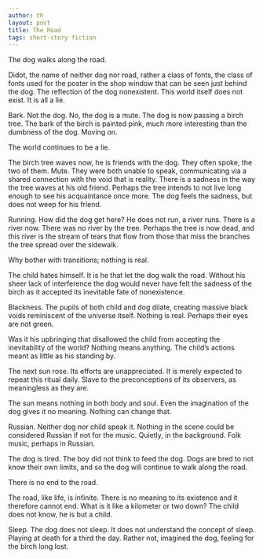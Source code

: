 ```yaml
---
author: th
layout: post
title: The Road
tags: short-story fiction
---
```


The dog walks along the road.

Didot, the name of neither dog nor road, rather a class of fonts, the class of
fonts used for the poster in the shop window that can be seen just behind the
dog. The reflection of the dog nonexistent. This world itself does not exist. It
is all a lie.

Bark. Not the dog. No, the dog is a mute. The dog is now passing a birch tree.
The bark of the birch is painted pink, much more interesting than the dumbness
of the dog. Moving on.

The world continues to be a lie.

The birch tree waves now, he is friends with the dog. They often spoke, the two
of them. Mute. They were both unable to speak, communicating via a shared
connection with the void that is reality. There is a sadness in the way the tree
waves at his old friend. Perhaps the tree intends to not live long enough to see
his acquaintance once more. The dog feels the sadness, but does not weep for his
friend.

Running. How did the dog get here? He does not run, a river runs. There is a
river now. There was no river by the tree. Perhaps the tree is now dead, and
this river is the stream of tears that flow from those that miss the branches
the tree spread over the sidewalk.

Why bother with transitions; nothing is real.

The child hates himself. It is he that let the dog walk the road. Without his
sheer lack of interference the dog would never have felt the sadness of the
birch as it accepted its inevitable fate of nonexistence.

Blackness. The pupils of both child and dog dilate, creating massive black voids
reminiscent of the universe itself. Nothing is real. Perhaps their eyes are not
green.

Was it his upbringing that disallowed the child from accepting the inevitability
of the world? Nothing means anything. The child’s actions meant as little as his
standing by.

The next sun rose. Its efforts are unappreciated. It is merely expected to
repeat this ritual daily. Slave to the preconceptions of its observers, as
meaningless as they are.

The sun means nothing in both body and soul. Even the imagination of the dog
gives it no meaning. Nothing can change that.

Russian. Neither dog nor child speak it. Nothing in the scene could be
considered Russian if not for the music. Quietly, in the background. Folk music,
perhaps in Russian.

The dog is tired. The boy did not think to feed the dog. Dogs are bred to not
know their own limits, and so the dog will continue to walk along the road.

There is no end to the road.

The road, like life, is infinite. There is no meaning to its existence and it
therefore cannot end. What is it like a kilometer or two down? The child does
not know, he is but a child.

Sleep.  The dog does not sleep. It does not understand the concept of sleep.
Playing at death for a third the day. Rather not, imagined the dog, feeling for
the birch long lost.
